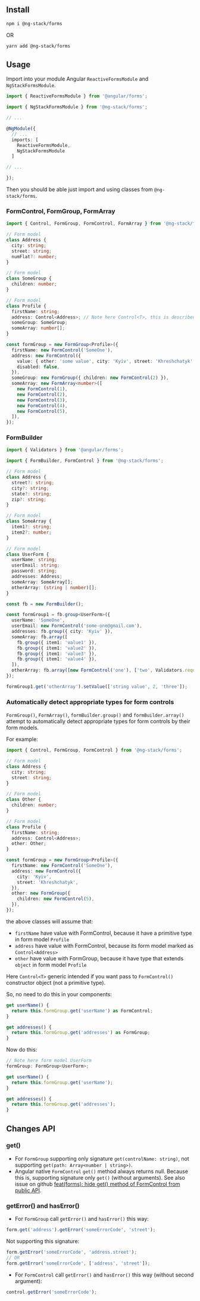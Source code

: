 ## Install

```bash
npm i @ng-stack/forms
```

OR

```bash
yarn add @ng-stack/forms
```

## Usage

Import into your module Angular `ReactiveFormsModule` and `NgStackFormsModule`.

```ts
import { ReactiveFormsModule } from '@angular/forms';

import { NgStackFormsModule } from '@ng-stack/forms';

// ...

@NgModule({
  // ...
  imports: [
    ReactiveFormsModule,
    NgStackFormsModule
  ]

// ...

});
```
Then you should be able just import and using classes from `@ng-stack/forms`.

### FormControl, FormGroup, FormArray

```ts
import { Control, FormGroup, FormControl, FormArray } from '@ng-stack/forms';

// Form model
class Address {
  city: string;
  street: string;
  numFlat?: number;
}

// Form model
class SomeGroup {
  children: number;
}

// Form model
class Profile {
  firstName: string;
  address: Control<Address>; // Note here Control<T>, this is described below.
  someGroup: SomeGroup;
  someArray: number[];
}

const formGroup = new FormGroup<Profile>({
  firstName: new FormControl('SomeOne'),
  address: new FormControl({
    value: { other: 'some value', city: 'Kyiv', street: 'Khreshchatyk' },
    disabled: false,
  }),
  someGroup: new FormGroup({ children: new FormControl(2) }),
  someArray: new FormArray<number>([
    new FormControl(1),
    new FormControl(2),
    new FormControl(3),
    new FormControl(4),
    new FormControl(5),
  ]),
});
```

### FormBuilder

```ts
import { Validators } from '@angular/forms';

import { FormBuilder, FormControl } from '@ng-stack/forms';

// Form model
class Address {
  street?: string;
  city?: string;
  state?: string;
  zip?: string;
}

// Form model
class SomeArray {
  item1?: string;
  item2?: number;
}

// Form model
class UserForm {
  userName: string;
  userEmail: string;
  password: string;
  addresses: Address;
  someArray: SomeArray[];
  otherArray: (string | number)[];
}

const fb = new FormBuilder();

const formGroup1 = fb.group<UserForm>({
  userName: 'SomeOne',
  userEmail: new FormControl('some-one@gmail.com'),
  addresses: fb.group({ city: 'Kyiv' }),
  someArray: fb.array([
    fb.group({ item1: 'value1' }),
    fb.group({ item1: 'value2' }),
    fb.group({ item1: 'value3' }),
    fb.group({ item1: 'value4' }),
  ]),
  otherArray: fb.array([new FormControl('one'), ['two', Validators.required], 'three']),
});

formGroup1.get('otherArray').setValue(['string value', 2, 'three']);
```

### Automatically detect appropriate types for form controls

`FormGroup()`, `FormArray()`, `formBuilder.group()` and `formBuilder.array()` attempt to automatically detect
appropriate types for form controls by their form models.

For example:

```ts
import { Control, FormGroup, FormControl } from '@ng-stack/forms';

// Form model
class Address {
  city: string;
  street: string;
}

// Form model
class Other {
  children: number;
}

// Form model
class Profile {
  firstName: string;
  address: Control<Address>;
  other: Other;
}

const formGroup = new FormGroup<Profile>({
  firstName: new FormControl('SomeOne'),
  address: new FormControl({
    city: 'Kyiv',
    street: 'Khreshchatyk',
  }),
  other: new FormGroup({
    children: new FormControl(5),
  }),
});
```

the above classes will assume that:
- `firstName` have value with FormControl, because it have a primitive type in form model `Profile`
- `address` have value with FormControl, because its form model marked as `Control<Address>`
- `other` have value with FormGroup, because it have type that extends `object` in form model `Profile`

Here `Control<T>` generic intended if you want pass to `FormControl()` constructor object (not a primitive type).

So, no need to do this in your components:

```ts
get userName() {
  return this.formGroup.get('userName') as FormControl;
}

get addresses() {
  return this.formGroup.get('addresses') as FormGroup;
}
```

Now do this:

```ts
// Note here form model UserForm
formGroup: FormGroup<UserForm>;

get userName() {
  return this.formGroup.get('userName');
}

get addresses() {
  return this.formGroup.get('addresses');
}
```

## Changes API

### get()

- For `FormGroup` supporting only signature `get(controlName: string)`, not supporting `get(path: Array<number | string>)`.
- Angular native `FormControl` `get()` method always returns null. Because this is, supporting signature only `get()` (without arguments).
See also issue on github [feat(forms): hide get() method of FormControl from public API](https://github.com/angular/angular/issues/29091).

### getError() and hasError()

- For `FormGroup` call `getError()` and `hasError()` this way:

```ts
form.get('address').getError('someErrorCode', 'street');
```

Not supporting this signature:

```ts
form.getError('someErrorCode', 'address.street');
// OR
form.getError('someErrorCode', ['address', 'street']);
```

- For `FormControl` call `getError()` and `hasError()` this way (without second argument):

```ts
control.getError('someErrorCode');
```
